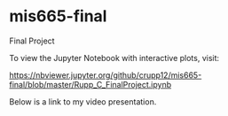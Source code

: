 # mis665-final
Final Project

To view the Jupyter Notebook with interactive plots, visit:

https://nbviewer.jupyter.org/github/crupp12/mis665-final/blob/master/Rupp_C_FinalProject.ipynb

Below is a link to my video presentation.

